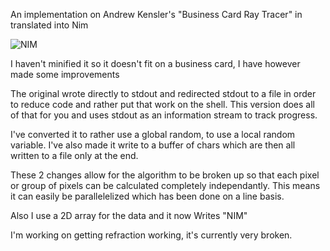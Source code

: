 An implementation on Andrew Kensler's "Business Card Ray Tracer" in translated into Nim


![NIM](https://user-images.githubusercontent.com/1669043/91628493-d1d55d00-e9f2-11ea-97bd-b0cc4e28e3ce.png)

I haven't minified it so it doesn't fit on a business card, I have however made some improvements

The original wrote directly to stdout and redirected stdout to a file in order to reduce code
and rather put that work on the shell. This version does all of that for you and uses stdout
as an information stream to track progress.

I've converted it to rather use a global random, to use a local random variable. I've also
made it write to a buffer of chars which are then all written to a file only at the end.

These 2 changes allow for the algorithm to be broken up so that each pixel or group of pixels
can be calculated completely independantly. This means it can easily be parallelelized which
has been done on a line basis.

Also I use a 2D array for the data and it now Writes "NIM"

I'm working on getting refraction working, it's currently very broken.
